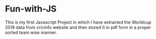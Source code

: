 # Fun-with-JS
This  is my first Javascript Project in which I have extracted the Worldcup 2019 data from cricinfo website and then stored it in pdf form in a proper sorted team wise manner.

